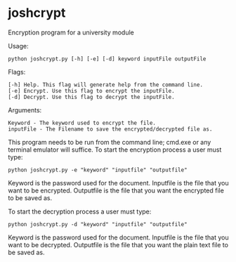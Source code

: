 joshcrypt
=========

Encryption program for a university module

Usage:

	python joshcrypt.py [-h] [-e] [-d] keyword inputFile outputFile
Flags:

	[-h] Help. This flag will generate help from the command line.
	[-e] Encrypt. Use this flag to encrypt the inputFile.
	[-d] Decrypt. Use this flag to decrypt the inputFile.
Arguments:

	Keyword - The keyword used to encrypt the file.
	inputFile - The Filename to save the encrypted/decrypted file as.

This program needs to be run from the command line; cmd.exe or any terminal emulator will suffice.
To start the encryption process a user must type:

	python joshcrypt.py -e "keyword" "inputfile" "outputfile"

Keyword is the password used for the document.
Inputfile is the file that you want to be encrypted.
Outputfile is the file that you want the encrypted file to be saved as.

To start the decryption process a user must type:

	python joshcrypt.py -d "keyword" "inputfile" "outputfile"

Keyword is the password used for the document.
Inputfile is the file that you want to be decrypted.
Outputfile is the file that you want the plain text file to be saved as.

